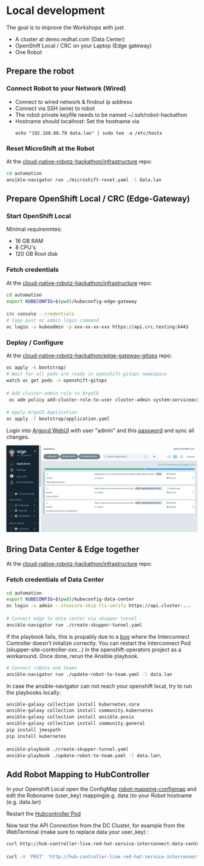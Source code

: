 # Local development

The goal is to improve the Workshops with just
 * A cluster at demo.redhat.com (Data Center)
 * OpenShift Local / CRC on your Laptop  (Edge gateway)
 * One Robot

## Prepare the robot

### Connect Robot to your Network (Wired)

* Connect to wired network & findout ip address
* Connect via SSH (wire) to robot
* The robot private keyfile needs to be named ~/.ssh/robot-hackathon
* Hostname should localhost: Set the hostname via
  ```
  echo "192.168.66.70 data.lan" | sudo tee -a /etc/hosts
  ```

### Reset MicroShift at the Robot

At the [cloud-native-robotz-hackathon/infrastructure](https://github.com/cloud-native-robotz-hackathon/infrastructure) repo:

```bash
cd automation
ansible-navigator run ./microshift-reset.yaml -l data.lan
```


## Prepare OpenShift Local / CRC (Edge-Gateway)

### Start OpenShift Local

Minimal requiremntes:
 * 16 GB RAM
 * 8 CPU's
 * 120 GB Root disk

### Fetch credentials

At the [cloud-native-robotz-hackathon/infrastructure](https://github.com/cloud-native-robotz-hackathon/infrastructure) repo:

```bash
cd automation
export KUBECONFIG=$(pwd)/kubeconfig-edge-gateway

crc console --credentials
# Copy past oc admin login command
oc login -u kubeadmin -p xxx-xx-xx-xxx https://api.crc.testing:6443
```

### Deploy / Configure

At the [cloud-native-robotz-hackathon/edge-gateway-gitops](https://github.com/cloud-native-robotz-hackathon/edge-gateway-gitops) repo:


```bash
oc apply -k bootstrap/
# Wait for all pods are ready in openshift-gitops namespace
watch oc get pods -n openshift-gitops

# Add cluster-admin role to ArgoCD
 oc adm policy add-cluster-role-to-user cluster-admin system:serviceaccount:openshift-gitops:openshift-gitops-argocd-application-controller

# Apply ArgoCD Application
oc apply -f bootstrap/application.yaml

```

Login into [Argocd WebUI](https://openshift-gitops-server-openshift-gitops.apps-crc.testing/) with user "admin" and this [password](https://console-openshift-console.apps-crc.testing/k8s/ns/openshift-gitops/secrets/openshift-gitops-cluster) and sync all changes.

![ArgocD screenshot](crc-argocd.png)

## Bring Data Center & Edge together

At the [cloud-native-robotz-hackathon/infrastructure](https://github.com/cloud-native-robotz-hackathon/infrastructure) repo:


### Fetch credentials of Data Center

```bash
cd automation
export KUBECONFIG=$(pwd)/kubeconfig-data-center
oc login -u admin --insecure-skip-tls-verify https://api.cluster-...

# Connect edge to data center via skupper tunnel
ansible-navigator run ./create-skupper-tunnel.yaml
```

If the playbook fails, this is propably due to a [bug](https://github.com/cloud-native-robotz-hackathon/infrastructure/issues/66) where the Interconnect Controller doesn't initalize correctly. You can restart the Interconnect Pod (skupper-site-controller-xxx...) in the openshift-operators project as a workaround. Once done, rerun the Ansible playbook.

```bash
# Connect robots and teams
ansible-navigator run ./update-robot-to-team.yaml -l data.lan
```

In case the ansible-navigator can not reach your openshift local, try to run the playbooks locally:

```bash
ansible-galaxy collection install kubernetes.core
ansible-galaxy collection install community.kubernetes
ansible-galaxy collection install ansible.posix
ansible-galaxy collection install community.general
pip install jmespath
pip install kubernetes

ansible-playbook ./create-skupper-tunnel.yaml
ansible-playbook ./update-robot-to-team.yaml -l data.lan\
```

## Add Robot Mapping to HubController
In your Openshift Local open the ConfigMap [robot-mapping-configmap](https://console-openshift-console.apps-crc.testing/k8s/ns/hub-controller/configmaps/robot-mapping-configmap) and edit the Roboname (user_key) mapping(e.g. data )to your Robot hostname (e.g. data.lan)

Restart the [Hubcontroller Pod](https://console-openshift-console.apps-crc.testing/k8s/ns/hub-controller/core~v1~Pod)

Now test the API Connection from the DC Cluster, for example from the WebTerminal (make sure to replace data your user_key) :

```bash
curl http://hub-controller-live.red-hat-service-interconnect-data-center.svc.cluster.local:8080/robot/status?user_key=data.lan

curl -X 'POST' 'http://hub-controller-live.red-hat-service-interconnect-data-center.svc.cluster.local:8080/robot/forward/1' -H 'accept: text/html' -H 'Content-Type: application/x-www-form-urlencoded' -d 'user_key=data.lan'
```

